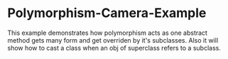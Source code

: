 # Polymorphism-Camera-Example


This example demonstrates how polymorphism acts as one abstract method gets many form and get overriden by it's subclasses. Also it will show how to cast a class when an obj of superclass refers to a subclass.

